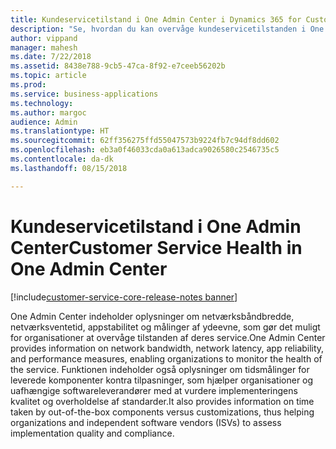 ```yaml
---
title: Kundeservicetilstand i One Admin Center i Dynamics 365 for Customer Service
description: "Se, hvordan du kan overvåge kundeservicetilstanden i One Admin Center i Dynamics 365 for Customer Service"
author: vippand
manager: mahesh
ms.date: 7/22/2018
ms.assetid: 8438e788-9cb5-47ca-8f92-e7ceeb56202b
ms.topic: article
ms.prod: 
ms.service: business-applications
ms.technology: 
ms.author: margoc
audience: Admin
ms.translationtype: HT
ms.sourcegitcommit: 62ff356275ffd55047573b9224fb7c94df8dd602
ms.openlocfilehash: eb3a0f46033cda0a613adca9026580c2546735c5
ms.contentlocale: da-dk
ms.lasthandoff: 08/15/2018

---
```

#  <a name="customer-service-health-in-one-admin-center"></a><span data-ttu-id="6401c-103">Kundeservicetilstand i One Admin Center</span><span class="sxs-lookup"><span data-stu-id="6401c-103">Customer Service Health in One Admin Center</span></span>    

[!include[customer-service-core-release-notes banner](../../includes/customer-service-core-release-notes.md)]




<span data-ttu-id="6401c-104">One Admin Center indeholder oplysninger om netværksbåndbredde, netværksventetid, appstabilitet og målinger af ydeevne, som gør det muligt for organisationer at overvåge tilstanden af deres service.</span><span class="sxs-lookup"><span data-stu-id="6401c-104">One Admin Center provides information on network bandwidth, network latency, app reliability, and performance measures, enabling organizations to monitor the health of the service.</span></span> <span data-ttu-id="6401c-105">Funktionen indeholder også oplysninger om tidsmålinger for leverede komponenter kontra tilpasninger, som hjælper organisationer og uafhængige softwareleverandører med at vurdere implementeringens kvalitet og overholdelse af standarder.</span><span class="sxs-lookup"><span data-stu-id="6401c-105">It also provides information on time taken by out-of-the-box components versus customizations, thus helping organizations and independent software vendors (ISVs) to assess implementation quality and compliance.</span></span>  

